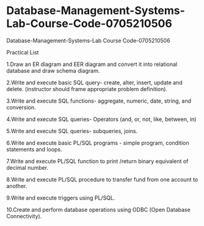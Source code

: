 # Database-Management-Systems-Lab-Course-Code-0705210506

Database-Management-Systems-Lab
Course Code-0705210506

Practical List

1.Draw an ER diagram and EER diagram and convert it into relational database and draw schema diagram.

2.Write and execute basic SQL query- create, alter, insert, update and delete. (instructor should frame appropriate problem definition).

3.Write and execute SQL functions- aggregate, numeric, date, string, and conversion.

4.Write and execute SQL queries- Operators (and, or, not, like, between, in)

5.Write and execute SQL queries- subqueries, joins.

6.Write and execute basic PL/SQL programs - simple program, condition statements and loops.

7.Write and execute PL/SQL function to print /return binary equivalent of decimal number.

8.Write and execute PL/SQL procedure to transfer fund from one account to another.

9.Write and execute triggers using PL/SQL.

10.Create and perform database operations using ODBC (Open Database Connectivity).
